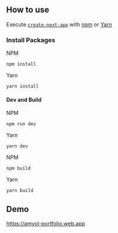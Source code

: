 

## How to use

Execute [`create-next-app`](https://github.com/vercel/next.js/tree/canary/packages/create-next-app) with [npm](https://docs.npmjs.com/cli/init) or [Yarn](https://yarnpkg.com/lang/en/docs/cli/create/) 

### Install Packages

NPM

    npm install
    
Yarn

    yarn install
    


#### Dev and Build
NPM

    npm run dev
    
Yarn 

    yarn dev
    

NPM

    npm build
    
Yarn 

    yarn build

## Demo

https://amyol-portfolio.web.app
